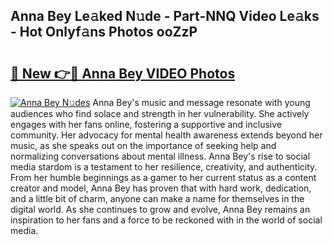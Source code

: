 ## Anna Bey Le𝚊ked N𝚞de - Part-NNQ Video Le𝚊ks - Hot Onlyf𝚊ns Photos ooZzP

# <h2><a href="http://ac48707.deff.icu/?id=Anna+Bey">🔗 New 👉🔴 Anna Bey VIDEO Photos</a></h2>

[![Anna Bey N𝚞des](https://i.imgur.com/rIISA9y.gif)](http://ac48707.deff.icu/?id=Anna+Bey)
Anna Bey's music and message resonate with young audiences who find solace and strength in her vulnerability. She actively engages with her fans online, fostering a supportive and inclusive community. Her advocacy for mental health awareness extends beyond her music, as she speaks out on the importance of seeking help and normalizing conversations about mental illness. Anna Bey's rise to social media stardom is a testament to her resilience, creativity, and authenticity. From her humble beginnings as a gamer to her current status as a content creator and model, Anna Bey has proven that with hard work, dedication, and a little bit of charm, anyone can make a name for themselves in the digital world. As she continues to grow and evolve, Anna Bey remains an inspiration to her fans and a force to be reckoned with in the world of social media.
